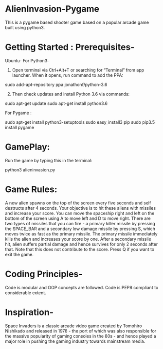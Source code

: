 # AlienInvasion-Pygame

 This is a pygame based shooter game based on a popular arcade game built using python3.

# Getting Started : Prerequisites-
Ubuntu-
For Python3:
1. Open terminal via Ctrl+Alt+T or searching for “Terminal” from app launcher. When it opens, run command to add the PPA:

sudo add-apt-repository ppa:jonathonf/python-3.6

2. Then check updates and install Python 3.6 via commands:

sudo apt-get update
sudo apt-get install python3.6

For Pygame :

sudo apt-get install python3-setuptools
sudo easy_install3 pip
sudo pip3.5 install pygame

# GamePlay:

Run the game by typing this in the terminal:

python3 alieninvasion.py

# Game Rules:
A new alien spawns on the top of the screen every five seconds and self destructs after 4 seconds. Your objective is to hit these aliens with missiles and increase your score.
You can move the spaceship right and left on the bottom of the screen using A to move left and D to move right.
There are two types of missiles that you can fire - a primary killer missile by pressing the SPACE_BAR and a secondary low damage missile by pressing S, which moves twice as fast as the primary missile.
The primary missile immediately kills the alien and increases your score by one.
After a secondary missile hit, alien suffers partial damage and hence survives for only 2 seconds after that. Note that this does not contribute to the score.
Press Q if you want to exit the game.

# Coding Principles-
Code is modular and OOP concepts are followed.
Code is PEP8 compliant to considerable extent.

# Inspiration-
Space Invaders​ is a classic arcade video game created by Tomohiro Nishikado and released in 1978 - the port of which was also responsible for the massive popularity of gaming consoles in the 80s - and hence played a major role in pushing the gaming industry towards mainstream media.
